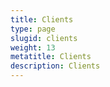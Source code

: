 ```yaml
---
title: Clients
type: page
slugid: clients
weight: 13
metatitle: Clients
description: Clients
---
```

<div id="clients" class="">
    <article class="pt-10">     
        <div class="grid grid-cols-1 sm:grid-cols-3 md:grid-cols-5 gap-4 text-center">
        <div class="col-span-1 md:col-span-1 min-h-full border border-gray-100 p-5">
            <aside class="flex justify-center items-center flex-wrap flex-col">
                <img src="/assets-natural/brand/www.netspective.com/solutions/cak/Aliim.jpg" alt="" class="h-12 object-contain grayscale hover:grayscale-0">
            </aside>
        </div>
        <div class="col-span-1 md:col-span-1 min-h-full border border-gray-100 p-5">
            <aside class="flex justify-center items-center flex-wrap flex-col">
                <img src="/assets-natural/brand/www.netspective.com/solutions/cak/Netspective-Communications.jpg" alt="" class="h-12 object-contain grayscale hover:grayscale-0">
            </aside>
        </div>
        <div class="col-span-1 md:col-span-1 min-h-full border border-gray-100 p-5">
            <aside class="flex justify-center items-center flex-wrap flex-col">
                <img src="/assets-natural/brand/www.netspective.com/solutions/medigy/Global-Genomics-Group.jpg" alt="" class="h-12 object-contain grayscale hover:grayscale-0">
            </aside>
        </div>
        <div class="col-span-1 md:col-span-1 min-h-full border border-gray-100 p-5">
            <aside class="flex justify-center items-center flex-wrap flex-col">
                <img src="/assets-natural/brand/www.netspective.com/solutions/fluent/Physia.jpg" alt="" class="h-12 object-contain grayscale hover:grayscale-0">
            </aside>
        </div>
        <div class="col-span-1 md:col-span-1 min-h-full border border-gray-100 p-5">
            <aside class="flex justify-center items-center flex-wrap flex-col">
                <img src="/assets-natural/brand/www.netspective.com/solutions/fluent/PrescribeWell.jpg" alt="" class="h-12 object-contain grayscale hover:grayscale-0">
            </aside>
        </div>
        <div class="col-span-1 md:col-span-1 min-h-full border border-gray-100 p-5">
            <aside class="flex justify-center items-center flex-wrap flex-col">
                <img src="/assets-natural/brand/www.netspective.com/solutions/fluent/MediMergent.jpg" alt="" class="h-12 object-contain grayscale hover:grayscale-0">
            </aside>
        </div>
        <div class="col-span-1 md:col-span-1 min-h-full border border-gray-100 p-5">
            <aside class="flex justify-center items-center flex-wrap flex-col">
                <img src="/assets-natural/brand/www.netspective.com/solutions/medigy/immunicom.jpg" alt="" class="h-12 object-contain grayscale hover:grayscale-0">
            </aside>
        </div>
        <div class="col-span-1 md:col-span-1 min-h-full border border-gray-100 p-5">
            <aside class="flex justify-center items-center flex-wrap flex-col">
                <img src="/assets-natural/brand/www.netspective.com/solutions/fluent/AMC-Health.jpg" alt="" class="h-12 object-contain grayscale hover:grayscale-0">
            </aside>
        </div>
        <div class="col-span-1 md:col-span-1 min-h-full border border-gray-100 p-5">
            <aside class="flex justify-center items-center flex-wrap flex-col">
                <img src="/assets-natural/brand/www.netspective.com/solutions/medigy/Ryohee.jpg" alt="" class="h-12 object-contain grayscale hover:grayscale-0">
            </aside>
        </div>
        </div>
    </article>
</div>